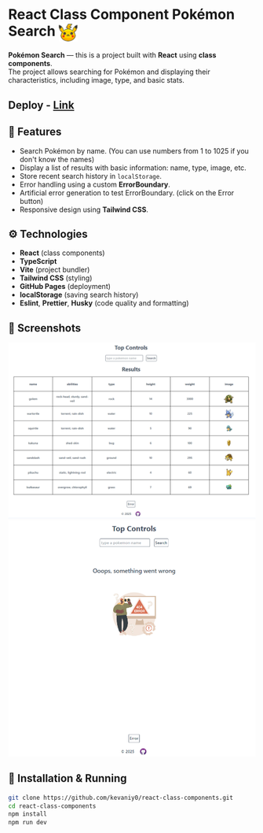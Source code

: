 # React Class Component Pokémon Search <img src="./src/docs/logo.png" alt="react" width='38px' style="vertical-align: middle;"/>

**Pokémon Search** — this is a project built with **React** using **class components**.  
The project allows searching for Pokémon and displaying their characteristics, including image, type, and basic stats.

## Deploy - [Link](https://kevaniy0.github.io/react-class-components/)

## 📝 Features

- Search Pokémon by name. (You can use numbers from 1 to 1025 if you don't know the names)
- Display a list of results with basic information: name, type, image, etc.
- Store recent search history in `localStorage`.
- Error handling using a custom **ErrorBoundary**.
- Artificial error generation to test ErrorBoundary. (click on the Error button)
- Responsive design using **Tailwind CSS**.

## ⚙️ Technologies

- **React** (class components)
- **TypeScript**
- **Vite** (project bundler)
- **Tailwind CSS** (styling)
- **GitHub Pages** (deployment)
- **localStorage** (saving search history)
- **Eslint**, **Prettier**, **Husky** (code quality and formatting)

## 📸 Screenshots

<img src="./src/docs/Screenshot_1.png" alt="Main screen" width="700" />
<img src="./src/docs/Screenshot_2.png" alt="Error" width="700" />

## 🚀 Installation & Running

```bash
git clone https://github.com/kevaniy0/react-class-components.git
cd react-class-components
npm install
npm run dev
```
